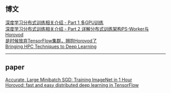 ## 博文
[深度学习分布式训练相关介绍 - Part 1 多GPU训练](https://zhuanlan.zhihu.com/p/70312627)\
[深度学习分布式训练相关介绍 - Part 2 详解分布式训练架构PS-Worker与Horovod](https://zhuanlan.zhihu.com/p/70603273)\
[是时候放弃TensorFlow集群，拥抱Horovod了](https://zhuanlan.zhihu.com/p/64092047)\
[Bringing HPC Techniques to Deep Learning](http://andrew.gibiansky.com/blog/machine-learning/baidu-allreduce/)

---
## paper
[Accurate, Large Minibatch SGD: Training ImageNet in 1 Hour](https://arxiv.org/abs/1706.02677)\
[Horovod: fast and easy distributed deep learning in TensorFlow](https://arxiv.org/abs/1802.05799)